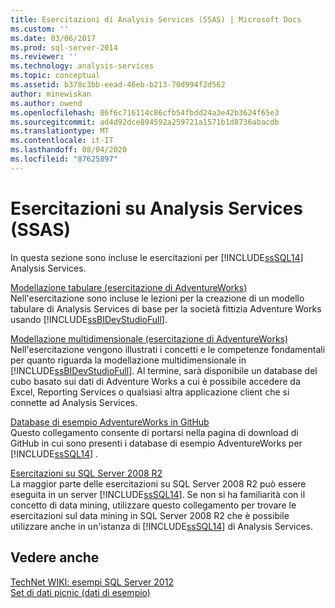 ```yaml
---
title: Esercitazioni di Analysis Services (SSAS) | Microsoft Docs
ms.custom: ''
ms.date: 03/06/2017
ms.prod: sql-server-2014
ms.reviewer: ''
ms.technology: analysis-services
ms.topic: conceptual
ms.assetid: b378c3bb-eead-46eb-b213-70d994f2d562
author: minewiskan
ms.author: owend
ms.openlocfilehash: 86f6c716114c86cfb54fbdd24a3e42b3624f65e3
ms.sourcegitcommit: ad4d92dce894592a259721a1571b1d8736abacdb
ms.translationtype: MT
ms.contentlocale: it-IT
ms.lasthandoff: 08/04/2020
ms.locfileid: "87625897"
---
```

# <a name="analysis-services-tutorials-ssas"></a>Esercitazioni su Analysis Services (SSAS)
  In questa sezione sono incluse le esercitazioni per [!INCLUDE[ssSQL14](../includes/sssql14-md.md)] Analysis Services.  
  
 [Modellazione tabulare &#40;esercitazione di AdventureWorks&#41;](tabular-modeling-adventure-works-tutorial.md)  
 Nell'esercitazione sono incluse le lezioni per la creazione di un modello tabulare di Analysis Services di base per la società fittizia Adventure Works usando [!INCLUDE[ssBIDevStudioFull](../includes/ssbidevstudiofull-md.md)].  
  
 [Modellazione multidimensionale &#40;esercitazione di AdventureWorks&#41;](multidimensional-modeling-adventure-works-tutorial.md)  
 Nell'esercitazione vengono illustrati i concetti e le competenze fondamentali per quanto riguarda la modellazione multidimensionale in [!INCLUDE[ssBIDevStudioFull](../includes/ssbidevstudiofull-md.md)]. Al termine, sarà disponibile un database del cubo basato sui dati di Adventure Works a cui è possibile accedere da Excel, Reporting Services o qualsiasi altra applicazione client che si connette ad Analysis Services.  
  
 [Database di esempio AdventureWorks in GitHub](https://github.com/Microsoft/sql-server-samples/releases/tag/adventureworks)  
 Questo collegamento consente di portarsi nella pagina di download di GitHub in cui sono presenti i database di esempio AdventureWorks per [!INCLUDE[ssSQL14](../includes/sssql14-md.md)] .  
  
 [Esercitazioni su SQL Server 2008 R2](https://go.microsoft.com/fwlink/?linkID=220944)  
 La maggior parte delle esercitazioni su SQL Server 2008 R2 può essere eseguita in un server [!INCLUDE[ssSQL14](../includes/sssql14-md.md)]. Se non si ha familiarità con il concetto di data mining, utilizzare questo collegamento per trovare le esercitazioni sul data mining in SQL Server 2008 R2 che è possibile utilizzare anche in un'istanza di [!INCLUDE[ssSQL14](../includes/sssql14-md.md)] di Analysis Services.  
  
## <a name="see-also"></a>Vedere anche  
 [TechNet WIKI: esempi SQL Server 2012](https://go.microsoft.com/fwlink/?linkID=220734)   
 [Set di dati picnic (dati di esempio)](https://go.microsoft.com/fwlink/?linkID=219108)  
  
  
